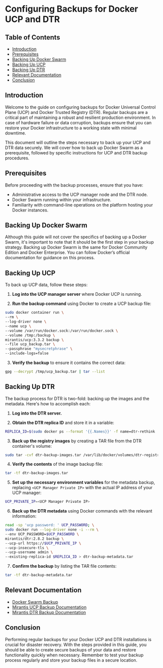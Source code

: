 # Configuring Backups for Docker UCP and DTR

## Table of Contents

- [Introduction](#introduction)
- [Prerequisites](#prerequisites)
- [Backing Up Docker Swarm](#backing-up-docker-swarm)
- [Backing Up UCP](#backing-up-ucp)
- [Backing Up DTR](#backing-up-dtr)
- [Relevant Documentation](#relevant-documentation)
- [Conclusion](#conclusion)

## Introduction

Welcome to the guide on configuring backups for Docker Universal Control Plane (UCP) and Docker Trusted Registry (DTR). Regular backups are a critical part of maintaining a robust and resilient production environment. In case of hardware failure or data corruption, backups ensure that you can restore your Docker infrastructure to a working state with minimal downtime.

This document will outline the steps necessary to back up your UCP and DTR data securely. We will cover how to back up Docker Swarm as a prerequisite, followed by specific instructions for UCP and DTR backup procedures.

## Prerequisites

Before proceeding with the backup processes, ensure that you have:

- Administrative access to the UCP manager node and the DTR node.
- Docker Swarm running within your infrastructure.
- Familiarity with command-line operations on the platform hosting your Docker instances.

## Backing Up Docker Swarm

Although this guide will not cover the specifics of backing up a Docker Swarm, it's important to note that it should be the first step in your backup strategy. Backing up Docker Swarm is the same for Docker Community Edition and Docker Enterprise. You can follow Docker’s official documentation for guidance on this process.

## Backing Up UCP

To back up UCP data, follow these steps:

1. **Log into the UCP manager server** where Docker UCP is running.

2. **Run the backup command** using Docker to create a UCP backup file:

```sh
sudo docker container run \
--rm \
--log-driver none \
--name ucp \
--volume /var/run/docker.sock:/var/run/docker.sock \
--volume /tmp:/backup \
mirantis/ucp:3.3.2 backup \
--file ucp_backup.tar \
--passphrase "mysecretphrase" \
--include-logs=false
```

3. **Verify the backup** to ensure it contains the correct data:

```sh
gpg --decrypt /tmp/ucp_backup.tar | tar --list
```

## Backing Up DTR

The backup process for DTR is two-fold: backing up the images and the metadata. Here's how to accomplish each:

1. **Log into the DTR server.**

2. **Obtain the DTR replica ID** and store it in a variable:

```sh
REPLICA_ID=$(sudo docker ps --format '{{.Names}}' -f name=dtr-rethink | cut -f 3 -d '-') && echo $REPLICA_ID
```

3. **Back up the registry images** by creating a TAR file from the DTR container's volume:

```sh
sudo tar -cvf dtr-backup-images.tar /var/lib/docker/volumes/dtr-registry-$REPLICA_ID
```

4. **Verify the contents** of the image backup file:

```sh
tar -tf dtr-backup-images.tar
```

5. **Set up the necessary environment variables** for the metadata backup, replacing `<UCP Manager Private IP>` with the actual IP address of your UCP manager:

```sh
UCP_PRIVATE_IP=<UCP Manager Private IP>
```

6. **Back up the DTR metadata** using Docker commands with the relevant information:

```sh
read -sp 'ucp password: ' UCP_PASSWORD; \
sudo docker run --log-driver none -i --rm \
--env UCP_PASSWORD=$UCP_PASSWORD \
mirantis/dtr:2.8.2 backup \
--ucp-url https://$UCP_PRIVATE_IP \
--ucp-insecure-tls \
--ucp-username admin \
--existing-replica-id $REPLICA_ID > dtr-backup-metadata.tar
```

7. **Confirm the backup** by listing the TAR file contents:

```sh
tar -tf dtr-backup-metadata.tar
```

## Relevant Documentation

- [Docker Swarm Backup](https://docs.docker.com/engine/swarm/admin_guide/#back-up-the-swarm)
- [Mirantis UCP Backup Documentation](https://docs.mirantis.com/containers/v2.1/dockeree-products/ucp/admin/disaster-recovery/backup-swarm.html)
- [Mirantis DTR Backup Documentation](https://docs.mirantis.com/containers/v2.1/dockeree-products/ucp/admin/disaster-recovery/backup-ucp.html)

## Conclusion

Performing regular backups for your Docker UCP and DTR installations is crucial for disaster recovery. With the steps provided in this guide, you should be able to create secure backups of your data and restore functionality quickly when necessary. Remember to test your backup process regularly and store your backup files in a secure location.